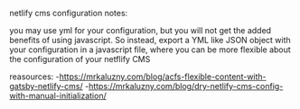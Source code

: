 netlify cms configuration notes:


you may use yml for your configuration, but you will not get the added benefits of using javascript. So instead, export a YML like JSON object with your configuration in a javascript file, where you can be more flexible about the configuration of your netflify CMS

reasources: 
-https://mrkaluzny.com/blog/acfs-flexible-content-with-gatsby-netlify-cms/
-https://mrkaluzny.com/blog/dry-netlify-cms-config-with-manual-initialization/
